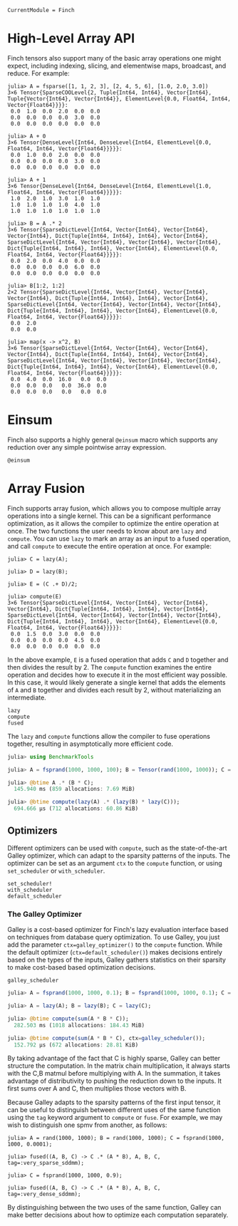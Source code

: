 ```@meta
CurrentModule = Finch
```

# High-Level Array API

Finch tensors also support many of the basic array operations one might expect,
including indexing, slicing, and elementwise maps, broadcast, and reduce.
For example:

```jldoctest example1; setup = :(using Finch)
julia> A = fsparse([1, 1, 2, 3], [2, 4, 5, 6], [1.0, 2.0, 3.0])
3×6 Tensor{SparseCOOLevel{2, Tuple{Int64, Int64}, Vector{Int64}, Tuple{Vector{Int64}, Vector{Int64}}, ElementLevel{0.0, Float64, Int64, Vector{Float64}}}}:
 0.0  1.0  0.0  2.0  0.0  0.0
 0.0  0.0  0.0  0.0  3.0  0.0
 0.0  0.0  0.0  0.0  0.0  0.0

julia> A + 0
3×6 Tensor{DenseLevel{Int64, DenseLevel{Int64, ElementLevel{0.0, Float64, Int64, Vector{Float64}}}}}:
 0.0  1.0  0.0  2.0  0.0  0.0
 0.0  0.0  0.0  0.0  3.0  0.0
 0.0  0.0  0.0  0.0  0.0  0.0

julia> A + 1
3×6 Tensor{DenseLevel{Int64, DenseLevel{Int64, ElementLevel{1.0, Float64, Int64, Vector{Float64}}}}}:
 1.0  2.0  1.0  3.0  1.0  1.0
 1.0  1.0  1.0  1.0  4.0  1.0
 1.0  1.0  1.0  1.0  1.0  1.0

julia> B = A .* 2
3×6 Tensor{SparseDictLevel{Int64, Vector{Int64}, Vector{Int64}, Vector{Int64}, Dict{Tuple{Int64, Int64}, Int64}, Vector{Int64}, SparseDictLevel{Int64, Vector{Int64}, Vector{Int64}, Vector{Int64}, Dict{Tuple{Int64, Int64}, Int64}, Vector{Int64}, ElementLevel{0.0, Float64, Int64, Vector{Float64}}}}}:
 0.0  2.0  0.0  4.0  0.0  0.0
 0.0  0.0  0.0  0.0  6.0  0.0
 0.0  0.0  0.0  0.0  0.0  0.0

julia> B[1:2, 1:2]
2×2 Tensor{SparseDictLevel{Int64, Vector{Int64}, Vector{Int64}, Vector{Int64}, Dict{Tuple{Int64, Int64}, Int64}, Vector{Int64}, SparseDictLevel{Int64, Vector{Int64}, Vector{Int64}, Vector{Int64}, Dict{Tuple{Int64, Int64}, Int64}, Vector{Int64}, ElementLevel{0.0, Float64, Int64, Vector{Float64}}}}}:
 0.0  2.0
 0.0  0.0

julia> map(x -> x^2, B)
3×6 Tensor{SparseDictLevel{Int64, Vector{Int64}, Vector{Int64}, Vector{Int64}, Dict{Tuple{Int64, Int64}, Int64}, Vector{Int64}, SparseDictLevel{Int64, Vector{Int64}, Vector{Int64}, Vector{Int64}, Dict{Tuple{Int64, Int64}, Int64}, Vector{Int64}, ElementLevel{0.0, Float64, Int64, Vector{Float64}}}}}:
 0.0  4.0  0.0  16.0   0.0  0.0
 0.0  0.0  0.0   0.0  36.0  0.0
 0.0  0.0  0.0   0.0   0.0  0.0
```

# Einsum

Finch also supports a highly general `@einsum` macro which supports any reduction over any simple pointwise array expression.

```@docs
@einsum
```

# Array Fusion

Finch supports array fusion, which allows you to compose multiple array operations
into a single kernel. This can be a significant performance optimization, as it
allows the compiler to optimize the entire operation at once. The two functions
the user needs to know about are `lazy` and `compute`. You can use `lazy` to
mark an array as an input to a fused operation, and call `compute` to execute
the entire operation at once. For example:

```jldoctest example1
julia> C = lazy(A);

julia> D = lazy(B);

julia> E = (C .+ D)/2;

julia> compute(E)
3×6 Tensor{SparseDictLevel{Int64, Vector{Int64}, Vector{Int64}, Vector{Int64}, Dict{Tuple{Int64, Int64}, Int64}, Vector{Int64}, SparseDictLevel{Int64, Vector{Int64}, Vector{Int64}, Vector{Int64}, Dict{Tuple{Int64, Int64}, Int64}, Vector{Int64}, ElementLevel{0.0, Float64, Int64, Vector{Float64}}}}}:
 0.0  1.5  0.0  3.0  0.0  0.0
 0.0  0.0  0.0  0.0  4.5  0.0
 0.0  0.0  0.0  0.0  0.0  0.0

```

In the above example, `E` is a fused operation that adds `C` and `D` together
and then divides the result by 2. The `compute` function examines the entire
operation and decides how to execute it in the most efficient way possible.
In this case, it would likely generate a single kernel that adds the elements of `A` and `B`
together and divides each result by 2, without materializing an intermediate.

```@docs
lazy
compute
fused
```

The `lazy` and `compute` functions allow the compiler to fuse operations together, resulting in asymptotically more efficient code.

```julia
julia> using BenchmarkTools

julia> A = fsprand(1000, 1000, 100); B = Tensor(rand(1000, 1000)); C = Tensor(rand(1000, 1000));

julia> @btime A .* (B * C);
  145.940 ms (859 allocations: 7.69 MiB)

julia> @btime compute(lazy(A) .* (lazy(B) * lazy(C)));
  694.666 μs (712 allocations: 60.86 KiB)

```

## Optimizers

Different optimizers can be used with `compute`, such as the state-of-the-art
Galley optimizer, which can adapt to the sparsity patterns of the inputs. The
optimizer can be set as an argument `ctx` to the `compute` function, or using
`set_scheduler` or `with_scheduler`.

```@docs
set_scheduler!
with_scheduler
default_scheduler
```

### The Galley Optimizer

Galley is a cost-based optimizer for Finch's lazy evaluation interface based on techniques from database 
query optimization. To use Galley, you just add the parameter `ctx=galley_optimizer()` to the `compute` 
function. While the default optimizer (`ctx=default_scheduler()`) makes decisions entirely based on
the types of the inputs, Galley gathers statistics on their sparsity to make cost-based based optimization
decisions.

```@docs
galley_scheduler
```

```julia
julia> A = fsprand(1000, 1000, 0.1); B = fsprand(1000, 1000, 0.1); C = fsprand(1000, 1000, 0.0001);

julia> A = lazy(A); B = lazy(B); C = lazy(C);

julia> @btime compute(sum(A * B * C));
  282.503 ms (1018 allocations: 184.43 MiB)

julia> @btime compute(sum(A * B * C), ctx=galley_scheduler());
  152.792 μs (672 allocations: 28.81 KiB)

```

By taking advantage of the fact that C is highly sparse, Galley can better structure the computation. In the matrix chain multiplication,
it always starts with the C,B matmul before multiplying with A. In the summation, it takes advantage of distributivity to pushing the reduction
down to the inputs. It first sums over A and C, then multiplies those vectors with B.

Because Galley adapts to the sparsity patterns of the first input tensor, it can
be useful to distinguish between different uses of the same function using the
`tag` keyword argument to `compute` or `fuse`.  For example, we may wish to
distinguish one spmv from another, as follows:

```jldoctest example2; setup=:(using Finch)
julia> A = rand(1000, 1000); B = rand(1000, 1000); C = fsprand(1000, 1000, 0.0001);

julia> fused((A, B, C) -> C .* (A * B), A, B, C, tag=:very_sparse_sddmm);

julia> C = fsprand(1000, 1000, 0.9);

julia> fused((A, B, C) -> C .* (A * B), A, B, C, tag=:very_dense_sddmm);

```

By distinguishing between the two uses of the same function, Galley can make
better decisions about how to optimize each computation separately.